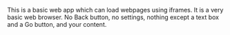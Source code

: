 This is a basic web app which can load webpages using iframes. It is a very basic web browser. No Back button, no settings, nothing except a text box and a Go button, and your content.
